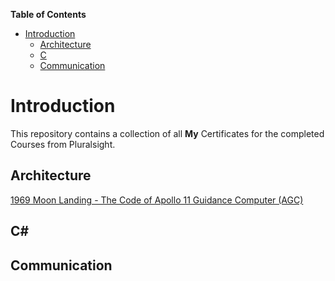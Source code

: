 <!-- START doctoc generated TOC please keep comment here to allow auto update -->
<!-- DON'T EDIT THIS SECTION, INSTEAD RE-RUN doctoc TO UPDATE -->
**Table of Contents**

- [Introduction](#introduction)
  - [Architecture](#architecture)
  - [C](#c)
  - [Communication](#communication)

<!-- END doctoc generated TOC please keep comment here to allow auto update -->

# Introduction
This repository contains a collection of all **My** Certificates for the completed Courses from Pluralsight.

## Architecture

[ 1969 Moon Landing - The Code of Apollo 11 Guidance Computer (AGC) ](Architecture/1969%20Moon%20Landing%20-%20The%20Code%20of%20Apollo%2011%20Guidance%20Computer%20(AGC).pdf)

## C#

## Communication

